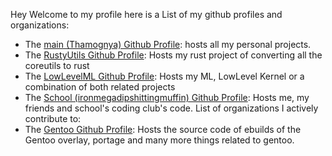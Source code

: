 Hey Welcome to my profile here is a List of my github profiles and organizations:
- The [main (Thamognya) Github Profile](https://github.com/Thamognya): hosts all my personal projects.
- The [RustyUtils Github Profile](https://github.com/RustyUtils): Hosts my rust project of converting all the coreutils to rust
- The [LowLevelML Github Profile](https://github.com/LowLevelML): Hosts my ML, LowLevel Kernel or a combination of both related projects
- The [School (ironmegadipshittingmuffin) Github Profile](https://github.com/ironmegadipshittingmuffin): Hosts me, my friends and school's coding club's code.
List of organizations I actively contribute to:
- The [Gentoo Github Profile](https://github.com/gentoo/gentoo): Hosts the source code of ebuilds of the Gentoo overlay, portage and many more things related to gentoo.
